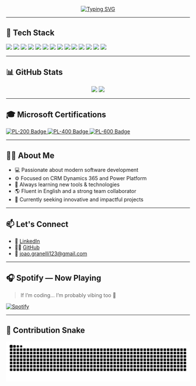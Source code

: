 <!-- Título animado com efeito de digitação -->
<p align="center">
  <a href="https://github.com/joaopedrogranelli">
    <img src="https://readme-typing-svg.herokuapp.com?font=Fira+Code&size=24&duration=3000&pause=1000&color=58A6FF&center=true&vCenter=true&width=1000&lines=Hi+there!+I'm+João+Pedro+Granelli;Software+Developer+%7C+CRM+%7C+Power+Platform+Consultant;Welcome+to+my+GitHub!+💻" alt="Typing SVG" />
  </a>
</p>


---


## 🧠 Tech Stack

<p align="left">
  <!-- Front-End -->
  <img src="https://img.shields.io/badge/JavaScript-F7DF1E?style=for-the-badge&logo=javascript&logoColor=black" />
  <img src="https://img.shields.io/badge/TypeScript-3178C6?style=for-the-badge&logo=typescript&logoColor=white" />
  <img src="https://img.shields.io/badge/React-20232A?style=for-the-badge&logo=react&logoColor=61DAFB" />
  <img src="https://img.shields.io/badge/Next.js-000000?style=for-the-badge&logo=next.js&logoColor=white" />

  <!-- Back-End -->
  <img src="https://img.shields.io/badge/Node.js-339933?style=for-the-badge&logo=nodedotjs&logoColor=white" />
  <img src="https://img.shields.io/badge/C%23-239120?style=for-the-badge&logo=c-sharp&logoColor=white" />
  <img src="https://img.shields.io/badge/SQL-003B57?style=for-the-badge&logo=mysql&logoColor=white" />

  <!-- Git e Versionamento -->
  <img src="https://img.shields.io/badge/Git-F05032?style=for-the-badge&logo=git&logoColor=white" />
  <img src="https://img.shields.io/badge/GitHub-000000?style=for-the-badge&logo=github&logoColor=white" />

  <!-- Outros -->
  <img src="https://img.shields.io/badge/VTEX-E72C37?style=for-the-badge&logo=vtex&logoColor=white" />

  <!-- Microsoft Stack -->
  <img src="https://img.shields.io/badge/Power%20Apps-742774?style=for-the-badge" />
  <img src="https://img.shields.io/badge/Power%20Automate-0089D6?style=for-the-badge" />
  <img src="https://img.shields.io/badge/Dynamics%20365-002050?style=for-the-badge" />
  <img src="https://img.shields.io/badge/Azure-0078D4?style=for-the-badge" />
</p>

---

## 📊 GitHub Stats

<p align="center">
  <img height="180em" src="https://github-readme-stats.vercel.app/api?username=joaopedrogranelli&show_icons=true&theme=tokyonight&hide_border=false" />
  <img height="180em" src="https://github-readme-stats.vercel.app/api/top-langs/?username=joaopedrogranelli&layout=compact&theme=tokyonight&hide_border=false"/>
</p>

---

## 🎓 Microsoft Certifications

<p align="left">
  <a href="https://learn.microsoft.com/api/credentials/share/en-us/JoaoPedroGranelli-1050/447869D418B5F96C?sharingId=429808EE9A89148A" target="_blank">
    <img src="https://img.shields.io/badge/PL--200-Power%20Platform%20Functional%20Consultant-0078D4?style=for-the-badge&logo=microsoft&logoColor=white" alt="PL-200 Badge" />
  </a>
  <a href="https://learn.microsoft.com/api/credentials/share/en-us/JoaoPedroGranelli-1050/D58B862FC80E1CFC?sharingId=429808EE9A89148A" target="_blank">
    <img src="https://img.shields.io/badge/PL--400-Power%20Platform%20Developer-0078D4?style=for-the-badge&logo=microsoft&logoColor=white" alt="PL-400 Badge" />
  </a>
  <a href="https://learn.microsoft.com/en-us/users/joaopedrogranelli-1050/credentials/40e2d4424817c0f2" target="_blank">
    <img src="https://img.shields.io/badge/PL--600-Power%20Platform%20Solution%20Architect-0078D4?style=for-the-badge&logo=microsoft&logoColor=white" alt="PL-600 Badge" />
  </a>
</p>

---

## 🧑‍💼 About Me

- 💻 Passionate about modern software development  
- ⚙️ Focused on CRM Dynamics 365 and Power Platform  
- 🧠 Always learning new tools & technologies  
- 🌎 Fluent in English and a strong team collaborator  
- 🎯 Currently seeking innovative and impactful projects  

---

## 📫 Let's Connect

- 💼 [LinkedIn](https://www.linkedin.com/in/joao-pedro-granelli/)
- 🧑‍💻 [GitHub](https://github.com/joaopedrogranelli)
- 📧 joao.granelli123@gmail.com

---

## 🎧 Spotify — Now Playing

> If I’m coding... I’m probably vibing too 🎵  

[![Spotify](https://spotify-currently-playing-track-joaopedrogranellis-projects.vercel.app/api)](https://open.spotify.com/user/u5rygyrk7dgl7u7nuabzq8qh8)


---

## 🐍 Contribution Snake

![snake gif](https://raw.githubusercontent.com/joaopedrogranelli/joaopedrogranelli/output/github-contribution-grid-snake.svg)
